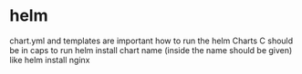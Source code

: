 # helm
chart.yml and templates are important 
how to run the helm Charts C should be in caps
to run helm install chart name (inside the name should be given) like helm install nginx 


